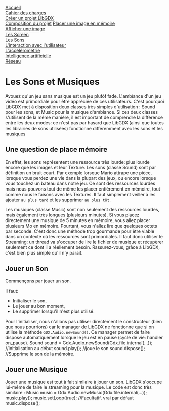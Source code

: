 [Accueil](accueil.html)  
[Cahier des charges](cahier_des_charges.html)  
[Créer un projet LibGDX](creer_projet.html)  
[Composition du projet](les_bases_du_projet.html)
[Placer une image en mémoire](Les_Images_en_LibGDX.html)  
[Afficher une image](les_bases_du_painting.html)  
[Les Screen](screens.html)  
[Les Sons](sons.html)  
[L'interaction avec l'utilisateur](reaction.html)  
[L'accélérométrie](accélérométrie.html)  
[Intelligence artificielle](intelligence_artificielle.html)  
[Réseau](reseau.html)


# Les Sons et Musiques #

Avouez qu'un jeu sans musique est un jeu plutôt fade. L'ambiance d'un jeu vidéo est primordiale pour être appréciée de ces utilisateurs.
C'est pourquoi LibGDX met à disposition deux classes très simples d'utilisation : Sound pour les sons, et Music pour la musique d'ambiance.
Si ces deux classes s'utilisent de la même manière, il est important de comprendre la différence entre les deux modes: ce n'est pas par hasard que LibGDX (ainsi que toutes les librairies de sons utilisées) fonctionne différemment avec les sons et les musiques 

## Une question de place mémoire ##

En effet, les sons représentent une ressource très lourde: plus lourde encore que les images et leur Texture.
Les sons (classe Sound) sont par définition un bruit court. Par exemple lorsque Mario attrape une pièce, lorsque vous perdez une vie dans la plupart des jeux, ou encore lorsque vous touchez un bateau dans notre jeu.
Ce sont des ressources lourdes mais nous pouvons tout de même les placer entièrement en mémoire, tout comme nous le faisons avec les Textures. 
Il faut simplement veiller à les ajouter ``au plus tard`` et les supprimer ``au plus tôt``.


Les musiques (classe Music) sont non seulement des ressources lourdes, mais également très longues (plusieurs minutes). Si vous placez directement une musique de 5 minutes en mémoire, vous allez placer plusieurs Mo en mémoire. Pourtant, vous n'allez lire que quelques octets par seconde. C'est donc une méthode trop gourmande pour être viable dans un contexte où les ressources sont primordiales.
Il faut donc utiliser le Streaming: un thread va s'occuper de lire le fichier de musique et récupèrer seulement ce dont il a réellement besoin.
Rassurez-vous, grâce à LibGDX, c'est bien plus simple qu'il n'y parait.


## Jouer un Son ##
Commençons par jouer un son.

Il faut:
*   Initialiser le son,
*   Le jouer au bon moment,
*   Le supprimer lorsqu'il n'est plus utilisé.

Pour l'initialiser, nous n'allons pas utiliser directement le constructeur (bien que nous pourrions) car le manager de LibGDX ne fonctionne que si on utilise la méthode ``GDX.Audio.newSound()``. Ce manager permet de faire dispose automatiquement lorsque le jeu est en pause (cycle de vie: handler on_pause).
	Sound sound = Gdx.Audio.newSound(Gdx.file.internal(...)); //initialisation au début
	sound.play(); //joue le son
	sound.dispose(); //Supprime le son de la mémoire.


## Jouer une Musique ##
Jouer une musique est tout à fait similaire à jouer un son. LibGDX s'occupe lui-même de faire le streaming pour la musique. Le code est donc très similaire :
	Music music = Gdx.Audio.newMusic(Gdx.file.internal(...));
	music.play();
	music.setLoop(true); //Facultatif, vrai par défaut
	music.dispose();